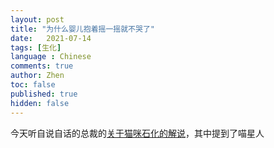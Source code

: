 ```yaml
---
layout: post
title: "为什么婴儿抱着摇一摇就不哭了"
date:   2021-07-14
tags: [生化]
language : Chinese
comments: true
author: Zhen
toc: false
published: true
hidden: false
---
```

今天听自说自话的总裁的[关于猫咪石化的解说](https://youtu.be/UGMOvb0DXSk)，其中提到了喵星人
<!--stackedit_data:
eyJoaXN0b3J5IjpbLTEzOTMxNzk3MjRdfQ==
-->